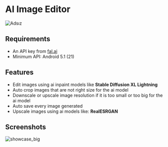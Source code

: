 # AI Image Editor

![Adsız](https://github.com/Serkali-sudo/AI_Image_Editor/assets/59535990/f43c9e3b-da74-4421-b825-bc941b82c218)

## Requirements
* An API key from [fal.ai](https://fal.ai/)
* Minimum API:  Android 5.1 (21)

## Features
* Edit images using ai inpaint models like **Stable Diffusion XL Lightning**
* Auto crop images that are not right size for the ai model
* Downscale or upscale image resolution if it is too small or too big for the ai model
* Auto save every image generated
* Upscale images using ai models like: **RealESRGAN**

## Screenshots
![showcase_big](https://github.com/Serkali-sudo/AI_Image_Editor/assets/59535990/eaebf3c0-7a89-4f37-9484-f734fdcf54ed)
